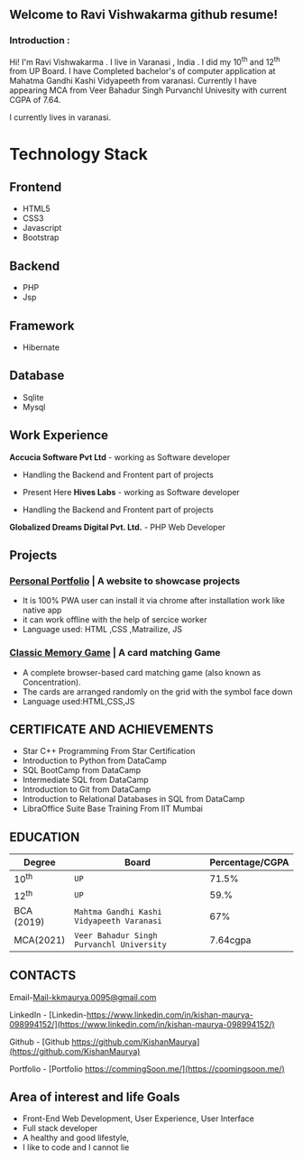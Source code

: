 ## Welcome to Ravi Vishwakarma github resume!

### Introduction :
Hi! I'm Ravi Vishwakarma . I live in Varanasi , India . I did my 10<sup>th</sup> and 12<sup>th</sup> from UP Board. I have Completed bachelor's of computer application at Mahatma Gandhi Kashi Vidyapeeth from varanasi. Currently I have appearing MCA from Veer Bahadur Singh Purvanchl Univesity with current CGPA of 7.64.

I currently lives in varanasi.
 
# Technology Stack

## Frontend 
 
 - HTML5
 - CSS3
 - Javascript
 - Bootstrap    
 
 ## Backend

 - PHP
 - Jsp

 ## Framework
 - Hibernate
 
 ## Database 
 - Sqlite
 - Mysql

## Work Experience

**Accucia Software Pvt Ltd** - working as Software developer

  - Handling the Backend and Frontent part of projects 
  - Present Here
**Hives Labs** - working as Software developer

 - Handling the Backend and Frontent part of projects 


**Globalized Dreams Digital Pvt. Ltd.** - PHP Web Developer

## Projects

### [Personal Portfolio](https://commingSoon.me/) | A website to showcase projects

-   It is 100% PWA user can install it via chrome after installation work like native app
-   it can work offline with the help of sercice worker
-   Language used: HTML ,CSS ,Matrailize, JS

### [Classic Memory Game](https://shadabali.me/fend-project-memory-game/) | A card matching Game

-   A complete browser-based card matching game (also known as Concentration).
-   The cards are arranged randomly on the grid with the symbol face down
-   Language used:HTML,CSS,JS


## CERTIFICATE AND ACHIEVEMENTS
-   Star C++ Programming From Star Certification
-   Introduction to Python from DataCamp
-   SQL BootCamp from DataCamp
-   Intermediate SQL from DataCamp
-   Introduction to Git from DataCamp
-   Introduction to Relational Databases in SQL from DataCamp
-   LibraOffice Suite Base Training From IIT Mumbai
## EDUCATION
|Degree                |Board|Percentage/CGPA|
|----------------|-------------------------------|-----------------------------|
|10<sup>th</sup>|`UP`            |71.5%            |
|12<sup>th</sup>|`UP`            |59.%            |
|BCA (2019)         |`Mahtma Gandhi Kashi Vidyapeeth Varanasi`|67%|
|MCA(2021)|`Veer Bahadur Singh Purvanchl University`|7.64cgpa|

##  CONTACTS

Email-[Mail-kkmaurya.0095@gmail.com](mailto:kkmaurya.0095@gmail.com)

LinkedIn - [Linkedin-https://www.linkedin.com/in/kishan-maurya-098994152/](https://www.linkedin.com/in/kishan-maurya-098994152/)

Github - [Github  https://github.com/KishanMaurya](https://github.com/KishanMaurya)

Portfolio - [Portfolio  https://commingSoon.me/](https://coomingsoon.me/)

## Area of interest and life Goals

-   Front-End Web Development, User Experience, User Interface
-   Full stack developer
-   A healthy and good lifestyle,
-   I like to code and I cannot lie 
